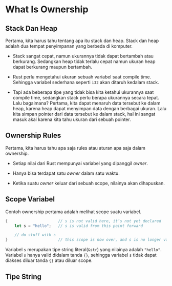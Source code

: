 # What Is Ownership

## Stack Dan Heap

Pertama, kita harus tahu tentang apa itu stack dan heap. Stack dan heap adalah dua tempat penyimpanan yang berbeda di komputer.

  - Stack sangat cepat, namun ukurannya tidak dapat bertambah atau berkurang. Sedangkan heap tidak terlalu cepat namun ukuran heap dapat berkurang maupun bertambah.
  
  - Rust perlu mengetahui ukuran sebuah variabel saat compile time. Sehingga variabel sederhana seperti `i32` akan ditaruh kedalam stack.

  - Tapi ada beberapa tipe yang tidak bisa kita ketahui ukurannya saat compile time, sedangkan stack perlu berapa ukurannya secara tepat. Lalu bagaimana? Pertama, kita dapat menaruh data tersebut ke dalam heap, karena heap dapat menyimpan data dengan berbagai ukuran. Lalu kita simpan pointer dari data tersebut ke dalam stack, hal ini sangat masuk akal karena kita tahu ukuran dari sebuah pointer.

## Ownership Rules

Pertama, kita harus tahu apa saja rules atau aturan apa saja dalam ownership.

  - Setiap nilai dari Rust mempunyai variabel yang dipanggil *owner*.

  - Hanya bisa terdapat satu *owner* dalam satu waktu.

  - Ketika suatu *owner* keluar dari sebuah scope, nilainya akan dihapuskan.

## Scope Variabel

Contoh ownership pertama adalah melihat scope suatu variabel.

```rust
{                      // s is not valid here, it’s not yet declared
    let s = "hello";   // s is valid from this point forward

    // do stuff with s
}                      // this scope is now over, and s is no longer valid
```

Variabel `s` merupakan tipe string literal(`&str`) yang nilainya adalah `"hello"`. Variabel `s` hanya valid didalam tanda `{}`, sehingga variabel `s` tidak dapat diakses diluar tanda `{}` atau diluar scope.

## Tipe String
